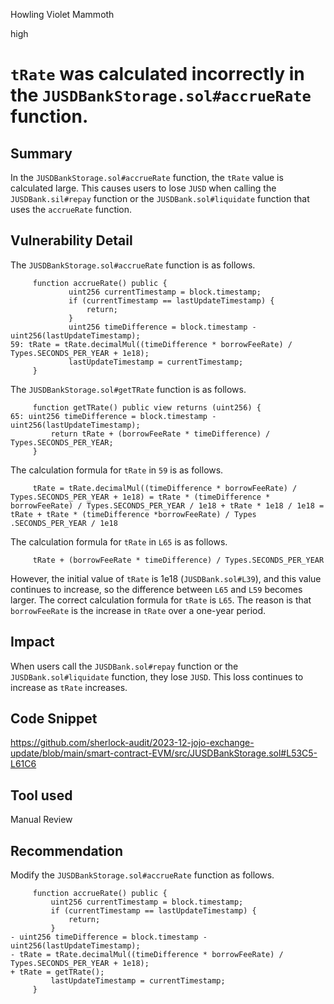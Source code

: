 Howling Violet Mammoth

high

# `tRate` was calculated incorrectly in the `JUSDBankStorage.sol#accrueRate` function.

## Summary
In the `JUSDBankStorage.sol#accrueRate` function, the `tRate` value is calculated large. This causes users to lose `JUSD` when calling the `JUSDBank.sil#repay` function or the `JUSDBank.sol#liquidate` function that uses the `accrueRate` function.
## Vulnerability Detail
The `JUSDBankStorage.sol#accrueRate` function is as follows.

```solidity
     function accrueRate() public {
             uint256 currentTimestamp = block.timestamp;
             if (currentTimestamp == lastUpdateTimestamp) {
                 return;
             }
             uint256 timeDifference = block.timestamp - uint256(lastUpdateTimestamp);
59: tRate = tRate.decimalMul((timeDifference * borrowFeeRate) / Types.SECONDS_PER_YEAR + 1e18);
             lastUpdateTimestamp = currentTimestamp;
     }
```

The `JUSDBankStorage.sol#getTRate` function is as follows.

```solidity
     function getTRate() public view returns (uint256) {
65: uint256 timeDifference = block.timestamp - uint256(lastUpdateTimestamp);
         return tRate + (borrowFeeRate * timeDifference) / Types.SECONDS_PER_YEAR;
     }
```

The calculation formula for `tRate` in `59` is as follows.

```solidity
     tRate = tRate.decimalMul((timeDifference * borrowFeeRate) / Types.SECONDS_PER_YEAR + 1e18) = tRate * (timeDifference * borrowFeeRate) / Types.SECONDS_PER_YEAR / 1e18 + tRate * 1e18 / 1e18 = tRate + tRate * (timeDifference *borrowFeeRate) / Types .SECONDS_PER_YEAR / 1e18
```

The calculation formula for `tRate` in `L65` is as follows.

```solidity
     tRate + (borrowFeeRate * timeDifference) / Types.SECONDS_PER_YEAR
```

However, the initial value of `tRate` is 1e18 (`JUSDBank.sol#L39`), and this value continues to increase, so the difference between `L65` and `L59` becomes larger.
The correct calculation formula for `tRate` is `L65`. The reason is that `borrowFeeRate` is the increase in `tRate` over a one-year period.
## Impact
When users call the `JUSDBank.sol#repay` function or the `JUSDBank.sol#liquidate` function, they lose `JUSD`. This loss continues to increase as `tRate` increases.
## Code Snippet
https://github.com/sherlock-audit/2023-12-jojo-exchange-update/blob/main/smart-contract-EVM/src/JUSDBankStorage.sol#L53C5-L61C6
## Tool used

Manual Review

## Recommendation
Modify the `JUSDBankStorage.sol#accrueRate` function as follows.
```solidity
     function accrueRate() public {
         uint256 currentTimestamp = block.timestamp;
         if (currentTimestamp == lastUpdateTimestamp) {
             return;
         }
- uint256 timeDifference = block.timestamp - uint256(lastUpdateTimestamp);
- tRate = tRate.decimalMul((timeDifference * borrowFeeRate) / Types.SECONDS_PER_YEAR + 1e18);
+ tRate = getTRate();
         lastUpdateTimestamp = currentTimestamp;
     }
```